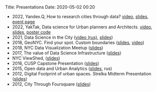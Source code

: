 Title: Presentations
Date: 2020-05-02 00:20



- 2022, Yandex.Q, How to research cities through data? [video](https://www.youtube.com/watch?v=9P0axjVtb8I&fbclid=IwAR18_uBhi9AcUFXHZh-4oshmr3dvbOBIEmmX54FyXtpQqpXTLM5FLNAuJxw), [slides](https://docs.google.com/presentation/d/1AgRUjqhlr7cJt8BXN2u_FymKdUk2JbrPOrwdFTtT7O4/edit?usp=sharing), [event page](https://yandex.ru/promo/q/confarchitecture?fbclid=IwAR1noRDQZyg5fCR3SBajaA0qzjPOLnV8v1EDd8hS84IyEm3KEKAgnQOlUvs)
- 2022, YakTak, Data science for Urban planners and Architects. [video](https://www.youtube.com/watch?v=uOK_8GPEF8s), [slides](https://docs.google.com/presentation/d/1C4REa8XPzuK1u5fft1TpU5ZhbLYv_2P7XH1hnBMlGJU/edit?usp=sharing), [poster code](https://github.com/Casyfill/yaktak_poster)
- 2021, Data Science in the City ([video (rus)](https://www.youtube.com/watch?v=uOK_8GPEF8s&t=3319s), [slides](https://docs.google.com/presentation/d/1C4REa8XPzuK1u5fft1TpU5ZhbLYv_2P7XH1hnBMlGJU/edit?usp=drive_web&ouid=102999697463608357609))
- 2018, GeoNYC. Find your spot. Custom boundaries ([slides](https://docs.google.com/presentation/d/1SECOPRQB4gmTur-L67Q9TGDOBC7o5o-IJVgDdb1kDek/edit?usp=sharing), [video](https://www.dropbox.com/s/f5sr5se9bfqqdrl/nyc_datavis_all.mp4?dl=0))
- 2018, NYC Data Visualization Meetup ([slides](https://docs.google.com/presentation/d/1kc4VsezCkqwyPURjf3Hhp8pxO1cqGmJaXmm4QmPEH7g/edit?usp=sharing))
- 2017, The value of Data Science Infrastructure ([slides](https://docs.google.com/presentation/d/1OmNIuGDNARkMqPhO2SMqEzl5DBNXzoYWxVqgyjr1a0s/edit?usp=sharing))
- NYC ViewShed, ([slides](missing))
- 2016, CUSP Capstone Presentation ([slides](https://www.dropbox.com/s/si56ccgj32ujbcy/NYPD_Capstone_presentation_45.pdf?dl=0))
- 2015, Open data and Urban Analytics ([slides](https://www.dropbox.com/s/g7d2pg33r3gn795/2015_03_11_Library.pdf?dl=0), rus)
- 2012, Digital Footprint of urban spaces. Strelka Midterm Presentation ([slides](https://www.dropbox.com/s/tg4ty5empo0m1v8/2012_02_13_Strelka_Midterm.pdf?dl=0))
- 2012, City Through Foursquare ([slides](https://www.dropbox.com/s/ao1bcv225u7xnzl/2012_04_14_presentation%20foursquare.pptx?dl=0))
